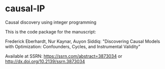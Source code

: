 # causal-IP
Causal discovery using integer programming

This is the code package for the manuscript:

Frederick Eberhardt, Nur Kaynar, Auyon Siddiq:
"Discovering Causal Models with Optimization:
Confounders, Cycles, and Instrumental Validity"

Available at SSRN: https://ssrn.com/abstract=3873034 or http://dx.doi.org/10.2139/ssrn.3873034

